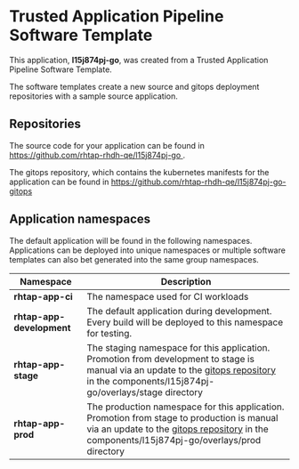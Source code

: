 # Trusted Application Pipeline Software Template

This application, **l15j874pj-go**, was created from a Trusted Application Pipeline Software Template.

The software templates create a new source and gitops deployment repositories with a sample source application. 

## Repositories

The source code for your application can be found in [https://github.com/rhtap-rhdh-qe/l15j874pj-go ](https://github.com/rhtap-rhdh-qe/l15j874pj-go ).
 
The gitops repository, which contains the kubernetes manifests for the application can be found in 
[https://github.com/rhtap-rhdh-qe/l15j874pj-go-gitops ](https://github.com/rhtap-rhdh-qe/l15j874pj-go-gitops ) 

## Application namespaces 

The default application will be found in the following namespaces. Applications can be deployed into unique namespaces or multiple software templates can also bet generated into the same group namespaces.  

|  Namespace   |  Description   |  
| -------- | -------- |
| **rhtap-app-ci** | The namespace used for CI workloads |
| **rhtap-app-development** | The default application during development. Every build will be deployed to this namespace for testing. |
| **rhtap-app-stage** | The staging namespace for this application. Promotion from development to stage is manual via an update to the [gitops repository](https://github.com/rhtap-rhdh-qe/l15j874pj-go-gitops ) in the components/l15j874pj-go/overlays/stage directory |
| **rhtap-app-prod** | The production namespace for this application. Promotion from stage to production is manual via an update to the [gitops repository](https://github.com/rhtap-rhdh-qe/l15j874pj-go-gitops ) in the components/l15j874pj-go/overlays/prod directory |